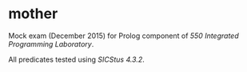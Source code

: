 # mother

Mock exam (December 2015) for Prolog component of _550 Integrated Programming Laboratory_.

All predicates tested using _SICStus 4.3.2_.
